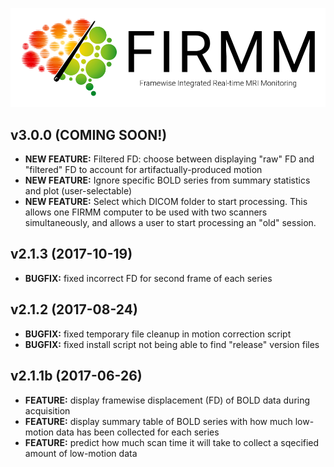 ![Logo](img/FirmmLogo.png)

## v3.0.0 (COMING SOON!)
* **NEW FEATURE:** Filtered FD: choose between displaying "raw" FD and "filtered" FD to account for artifactually-produced motion
* **NEW FEATURE:** Ignore specific BOLD series from summary statistics and plot (user-selectable)
* **NEW FEATURE:** Select which DICOM folder to start processing. This allows one FIRMM computer to be used with two scanners simultaneously, and allows a user to start processing an "old" session.

## v2.1.3 (2017-10-19)
* **BUGFIX:** fixed incorrect FD for second frame of each series

## v2.1.2 (2017-08-24)
* **BUGFIX:** fixed temporary file cleanup in motion correction script
* **BUGFIX:** fixed install script not being able to find "release" version files

## v2.1.1b (2017-06-26)
* **FEATURE:** display framewise displacement (FD) of BOLD data during acquisition
* **FEATURE:** display summary table of BOLD series with how much low-motion data has been collected for each series
* **FEATURE:** predict how much scan time it will take to collect a sqecified amount of low-motion data
